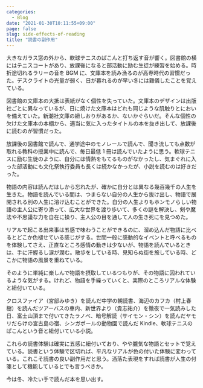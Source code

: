 ```yaml
---
categories:
  - Blog
date: "2021-01-30T10:11:55+09:00"
page: false
slug: side-effects-of-reading
title: "読書の副作用"
---
```


大きなガラス窓の外から、軟球テニスのぱこんと打ち返す音が響く。図書館の横にはテニスコートがあり、放課後になると部活動に励む生徒が練習を始める。時折途切れるラリーの音を BGM に、文庫本を読み漁るのが高専時代の習慣だった。デスクライトの光量が弱く、日が暮れるのが早い冬には難儀したことを覚えている。

図書館の文庫本の大抵は表紙がなく個性を失っていた。文庫本のデザインは出版社ごとに異なっているが、日に焼けた文庫本はどれも同じような肌触りとにおいを備えていた。新潮社文庫の紐しおりがあるか、ないかぐらいだ。そんな個性の欠けた文庫本の本棚から、適当に気に入ったタイトルの本を抜き出して、放課後に読むのが習慣だった。

放課後の図書館で読んで、通学途中のモノレールで読んで、聞き流しても点数が取れる教科の授業中に読んで、毎日最低 1 冊は読んでいたように思う。軟球テニスに励む生徒のように、自分には情熱をもてるものがなかったし、気まぐれに入った部活動にも文化祭執行委員も長くは続かなかったが、小説を読むのは好きだった。

物語の内容は読んだはしから忘れたが、確かに自分とは異なる幾百幾千の人生を生きた。物語を読んでいる間は、つまらない自分の人生から抜け出し、物語で展開される別の人生に溶け込むことができた。自分の人生よりもホンモノらしい物語の主人公に寄り添って、広大な世界を渡り歩いて、多くの謎を解決し、剣や魔法や不思議な力を自在に操り、主人公の目を通して人の生き死にを見つめた。

リアルで起こる出来事は五感で味わうことができるのに、溜め込んだ物語に比べるとどこか色褪せている感じがする。世間一般に感動的なイベントと呼べるものを体験してさえ、正直なところ感情の動きは少ないが、物語を読んでいるときは、手に汗握るし涙が潤む。散歩をしている時、見知らぬ街を旅している時、どこかに物語の風景を重ねている。

そのように単純に楽しんで物語を摂取しているつもりが、その物語に囚われているような気がする。けれど、物語を手繰っていくと、実際のところリアルな体験と紐付いている。

クロスファイア（宮部みゆき）を読んだ中学の朝読書、海辺のカフカ（村上春樹）を読んだツアーバスの車内、新世界より（貴志祐介）を徹夜で一気読みした日、富士山頂まで付いてきたラノベ、暗号解読（サイモン・シン）を読んだヤモリだらけの宮古島の宿、シンガポールの動物園で読んだ Kindle、軟球テニスのぱこんという音と紐付いている小説。

これらの読書体験は確実に五感に紐付いており、やや朧気な物語とセットで覚えている。読書という体験で区切れば、平凡なリアルが色の付いた体験に変わっている。これこそ読書の良い副作用だと思う。洒落た表現をすれば読書が人生の付箋として機能しているとでも言うべきか。

今は冬、冷たい手で読んだ本を思い出す。
